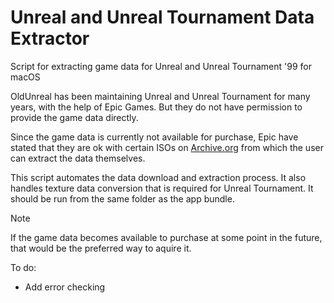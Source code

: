 # Unreal and Unreal Tournament Data Extractor
Script for extracting game data for Unreal and Unreal Tournament '99 for macOS

OldUnreal has been maintaining Unreal and Unreal Tournament for many years, with the help of Epic Games. But they do not have permission to provide the game data directly. 

Since the game data is currently not available for purchase, Epic have stated that they are ok with certain ISOs on [Archive.org](https://archive.org) from which the user can extract the data themselves.

This script automates the data download and extraction process. It also handles texture data conversion that is required for Unreal Tournament. It should be run from the same folder as the app bundle.

> [!NOTE] 
> If the game data becomes available to purchase at some point in the future, that would be the preferred way to aquire it.

To do:
- Add error checking